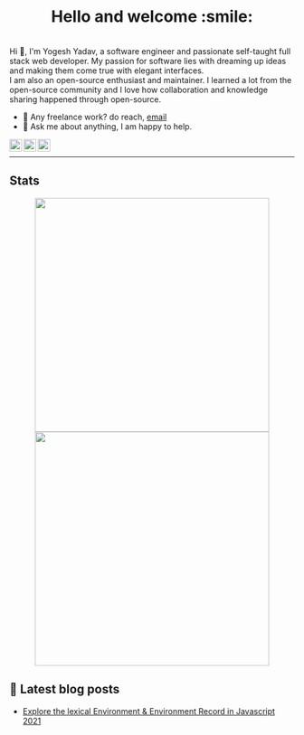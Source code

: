 <!--
## Hello, folks <img alt="Hello" width="35" src="https://user-images.githubusercontent.com/27498814/109383743-80eae680-78f9-11eb-8dbd-7ae5a7559249.gif" />

### Hello, it's Yogesh<img alt="Hello" width="25" src="https://user-images.githubusercontent.com/27498814/109383743-80eae680-78f9-11eb-8dbd-7ae5a7559249.gif" />
-->



<!--
### Hi there 👋

Here are some ideas to get you started:
- 🔭 I’m currently working on ...
- 🌱 I’m currently learning ...
- 👯 I’m looking to collaborate on ...
- 🤔 I’m looking for help with ...
- 💬 Ask me about ...
- 📫 How to reach me: ...
- 😄 Pronouns: ...
- ⚡ Fun fact: ...
-->

<h1 align="center">
	Hello and welcome :smile:
</h1>

<br >
Hi 👋, I'm Yogesh Yadav, a software engineer and passionate self-taught full stack web developer. My passion for software lies with dreaming up ideas and making them come true with elegant interfaces. <br>
I am also an open-source enthusiast and maintainer. I learned a lot from the open-source community and I love how collaboration and knowledge sharing happened through open-source.
 
- 💼 Any freelance work? do reach, [email](mailto:yogesh7132@gmail.com)
- 💬 Ask me about anything, I am happy to help. 

<a href="https://twitter.com/yogesh_yadv">
  <img align="left" alt="Yogesh's Twitter" width="22px" src="https://upload.wikimedia.org/wikipedia/commons/4/4f/Twitter-logo.svg" />
</a>
<a href="https://stackoverflow.com/users/2575386/yogesh-yadav">
  <img align="left" alt="Yogesh's Stackoverflow" width="22px" src="https://upload.wikimedia.org/wikipedia/commons/e/ef/Stack_Overflow_icon.svg" />
</a>
<a href="https://www.linkedin.com/in/yogesh7132">
  <img align="left" alt="Yogesh's Stackoverflow" width="22px" src="https://upload.wikimedia.org/wikipedia/commons/thumb/8/81/LinkedIn_icon.svg/72px-LinkedIn_icon.svg.png" />
</a>
<br>

<hr>
<a><h2>Stats</h2></a>

<p align="center">
<span>
	<!--
	<img width="414px" src="https://github-readme-stats.vercel.app/api?username=deltanode&include_all_commits=true&count_private=true&hide_border=true&theme=dark&show_icons=true" />
	-->
	<img width="414px" src="https://github-readme-stats.vercel.app/api?username=deltanode&include_all_commits=false&count_private=true&hide_border=true&theme=dark&show_icons=true" />
</span>
<span>
	<img width="414px" src="https://github-readme-streak-stats.herokuapp.com/?user=deltanode&include_all_commits=true&hide_border=true&theme=dark"/>
</span>
</p>


<!-- 
<p align="center">
	<img width="450em" src="https://github-readme-stats.vercel.app/api/top-langs/?username=deltanode&layout=compact&custom_title=Most used languages&langs_count=10&include_all_commits=true&hide_progress=true&hide_border=true&theme=dark&hide=">
</p>

 
<h4 align="center">Lines of Code per language in the last year only</h4>
<p align="center">
	<img width="450em" src="https://api.githubtrends.io/user/svg/deltanode/langs?time_range=one_year&include_private=True&loc_metric=changed&theme=dark">
</p> 

# Projects

## Full-stack
<p align="center">
	<a href="https://github.com/deltanode/responsive-ecommerce-website">
		<img width="450em" src="https://github-readme-stats.vercel.app/api/pin/?username=deltanode&repo=responsive-ecommerce-website&hide_border=true&theme=dark">
	</a>
</p>
 -->

## 📝 Latest blog posts

<!--START_SECTION:feed-->
* [Explore the lexical Environment & Environment Record in Javascript 2021](https://codescoop.hashnode.dev/what-has-changed-in-lexical-environment-as-per-ecmascript2021)
<!--END_SECTION:fee
